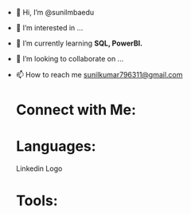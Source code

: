 - 👋 Hi, I’m @sunilmbaedu
- 👀 I’m interested in ...
- 🌱 I’m currently learning **SQL, PowerBI.**
- 💞️ I’m looking to collaborate on ...
- 📫 How to reach me sunilkumar796311@gmail.com

  # Connect with Me:

  # Languages:
  Linkedin Logo
  # Tools:

<!---
sunilmbaedu/sunilmbaedu is a ✨ special ✨ repository because its `README.md` (this file) appears on your GitHub profile.
You can click the Preview link to take a look at your changes.
--->
